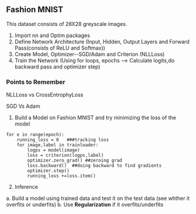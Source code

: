 ## Fashion MNIST 

This dataset consists of 28X28 greyscale images.

1. Import nn and Optim packages
2. Define Network Architecture (Input, Hidden, Output Layers and Forward Pass(consists of ReLU and Softmax))
3. Create Model, Optimizer--SGD/Adam and Criterion (NLLLoss)
4. Train the Network (Using for loops, epochs --> Calculate logits,do backward pass and optimizer step)

### Points to Remember

NLLLoss vs CrossEntrophyLoss

SGD Vs Adam

1. Build a Model on Fashion MNIST and try minimizing the loss of the model 
```
for e in range(epoch):
    running_loss = 0   ###tracking loss
    for image,label in trainloader:
        logps = model(image)
        loss = criterion(logps,label)
        optimizer.zero_grad() ##zeroing grad
        loss.backward()  ##doing backward to find gradients
        optimizer.step()
        running_loss +=loss.item()
  ```
 2. Inference 
 
 a. Build a model using trained data and test it on the test data (see whther it overfits or underfits)
 b. Use **Regularization** if it overfits/underfits
